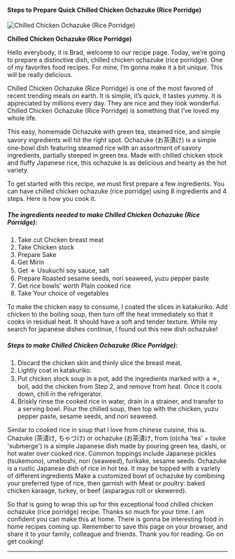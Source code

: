             

#### Steps to Prepare Quick Chilled Chicken Ochazuke (Rice Porridge)

![Chilled Chicken Ochazuke (Rice Porridge)](https://img-global.cpcdn.com/recipes/5105231334473728/751x532cq70/chilled-chicken-ochazuke-rice-porridge-recipe-main-photo.jpg)

**Chilled Chicken Ochazuke (Rice Porridge)**

Hello everybody, it is Brad, welcome to our recipe page. Today, we’re going to prepare a distinctive dish, chilled chicken ochazuke (rice porridge). One of my favorites food recipes. For mine, I’m gonna make it a bit unique. This will be really delicious.

Chilled Chicken Ochazuke (Rice Porridge) is one of the most favored of recent trending meals on earth. It is simple, it’s quick, it tastes yummy. It is appreciated by millions every day. They are nice and they look wonderful. Chilled Chicken Ochazuke (Rice Porridge) is something that I’ve loved my whole life.

This easy, homemade Ochazuke with green tea, steamed rice, and simple savory ingredients will hit the right spot. Ochazuke (お茶漬け) is a simple one-bowl dish featuring steamed rice with an assortment of savory ingredients, partially steeped in green tea. Made with chilled chicken stock and fluffy Japanese rice, this ochazuke is as delicious and hearty as the hot variety.

To get started with this recipe, we must first prepare a few ingredients. You can have chilled chicken ochazuke (rice porridge) using 8 ingredients and 4 steps. Here is how you cook it.

##### The ingredients needed to make Chilled Chicken Ochazuke (Rice Porridge):

1.  Take cut Chicken breast meat
2.  Take Chicken stock
3.  Prepare Sake
4.  Get Mirin
5.  Get ＊ Usukuchi soy sauce, salt
6.  Prepare Roasted sesame seeds, nori seaweed, yuzu pepper paste
7.  Get rice bowls' worth Plain cooked rice
8.  Take Your choice of vegetables

To make the chicken easy to consume, I coated the slices in katakuriko. Add chicken to the boiling soup, then turn off the heat immediately so that it cooks in residual heat. It should have a soft and tender texture. While my search for japanese dishes continue, I found out this new dish ochazuke!

##### Steps to make Chilled Chicken Ochazuke (Rice Porridge):

1.  Discard the chicken skin and thinly slice the breast meat.
2.  Lightly coat in katakuriko.
3.  Put chicken stock soup in a pot, add the ingredients marked with a ＊, boil, add the chicken from Step 2, and remove from heat. Once it cools down, chill in the refrigerator.
4.  Briskly rinse the cooked rice in water, drain in a strainer, and transfer to a serving bowl. Pour the chilled soup, then top with the chicken, yuzu pepper paste, sesame seeds, and nori seaweed.

Similar to cooked rice in soup that I love from chinese cuisine, this is. Chazuke (茶漬け, ちゃづけ) or ochazuke (お茶漬け, from (o)cha 'tea' + tsuke 'submerge') is a simple Japanese dish made by pouring green tea, dashi, or hot water over cooked rice. Common toppings include Japanese pickles (tsukemono), umeboshi, nori (seaweed), furikake, sesame seeds. Ochazuke is a rustic Japanese dish of rice in hot tea. It may be topped with a variety of different ingredients Make a customized bowl of ochazuke by combining your preferred type of rice, then garnish with Meat or poultry: baked chicken karaage, turkey, or beef (asparagus roll or skewered).

So that is going to wrap this up for this exceptional food chilled chicken ochazuke (rice porridge) recipe. Thanks so much for your time. I am confident you can make this at home. There is gonna be interesting food in home recipes coming up. Remember to save this page on your browser, and share it to your family, colleague and friends. Thank you for reading. Go on get cooking!

* * *